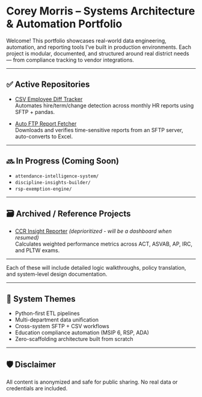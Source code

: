 # Corey Morris – Systems Architecture & Automation Portfolio

Welcome! This portfolio showcases real-world data engineering, automation, and reporting tools I’ve built in production environments. Each project is modular, documented, and structured around real district needs — from compliance tracking to vendor integrations.

---

## ✅ Active Repositories

- [CSV Employee Diff Tracker](https://github.com/coreyrm7/csv-employee-diff-tracker)  
  Automates hire/term/change detection across monthly HR reports using SFTP + pandas.

- [Auto FTP Report Fetcher](https://github.com/coreyrm7/auto-ftp-report-fetcher)  
  Downloads and verifies time-sensitive reports from an SFTP server, auto-converts to Excel.

---

## 🔜 In Progress (Coming Soon)

- `attendance-intelligence-system/`  
- `discipline-insights-builder/`  
- `rsp-exemption-engine/`

---
## 🗃️ Archived / Reference Projects

- [CCR Insight Reporter](https://github.com/coreym7/CSV-Comparator) *(deprioritized - will be a dashboard when resumed)*  
  Calculates weighted performance metrics across ACT, ASVAB, AP, IRC, and PLTW exams.

---

Each of these will include detailed logic walkthroughs, policy translation, and system-level design documentation.

---

## 🧠 System Themes

- Python-first ETL pipelines
- Multi-department data unification
- Cross-system SFTP + CSV workflows
- Education compliance automation (MSIP 6, RSP, ADA)
- Zero-scaffolding architecture built from scratch

---

## 🛡️ Disclaimer

All content is anonymized and safe for public sharing. No real data or credentials are included.

